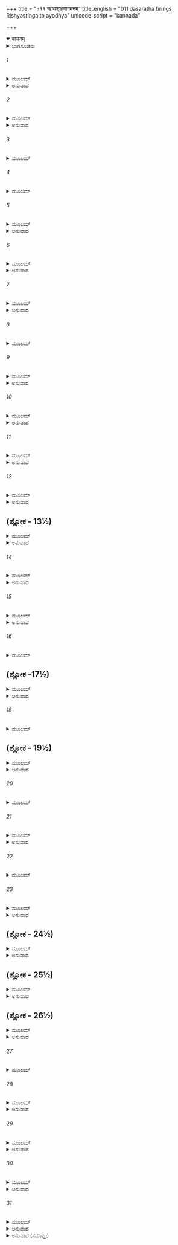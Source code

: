 +++
title = "०११ ऋष्यशृङ्गागमनम्"
title_english = "011 dasaratha brings Rishyasringa to ayodhya"
unicode_script = "kannada"

+++
<details open><summary>वाचनम्</summary>

<div class="audioEmbed"  caption="श्रीराम-हरिसीताराममूर्ति-घनपाठिभ्यां वचनम्" src="https://archive.org/download/Ramayana-recitation-Sriram-harisItArAmamUrti-Ghanapaati-v2/Kanda_1/Kanda_1_BK-011-Rushya_Shrungaagamanam.mp3"></div>
</details>



<details><summary>ಭಾಗಸೂಚನಾ</summary>

ಸುಮಂತ್ರನಿಂದ ಋಷ್ಯಶೃಂಗರ ಮಹಿಮೆಯನ್ನು ಕೇಳಿ, ದಶರಥನು ಸಪರಿವಾರ ಸಹಿತ ಅಂಗದೇಶಕ್ಕೆ ಹೋಗಿ ಅವರನ್ನು ಕರೆತಂದುದು
</details>

###### 1


<details><summary>ಮೂಲಮ್</summary>

ಭೂಯ ಏವ ಹಿ ರಾಜೇಂದ್ರ ಶೃಣು ಮೇ ವಚನಂ ಹಿತಮ್ ।  
ಯಥಾ ಸ ದೇವಪ್ರವರಃ ಕಥಾಯಾಸ ಬುದ್ಧಿಮಾನ್ ॥
</details>

<details><summary>ಅನುವಾದ</summary>

ಅನಂತರ ಸುಮಂತ್ರನು ಪುನಃ ಹೇಳಿದನು - ರಾಜೇಂದ್ರನೇ! ದೇವತೆಗಳಲ್ಲಿ ಶ್ರೇಷ್ಠರಾದ ಬುದ್ಧಿವಂತ ಸನತ್ಕುವಾರರು ಋಷಿಗಳಿಗೆ ಹೇಳಿದುದನ್ನು ತಮ್ಮ ಹಿತದ ಮಾತನ್ನು ಪುನಃ ಕೇಳಿರಿ.॥1॥
</details>

###### 2


<details><summary>ಮೂಲಮ್</summary>

ಇಕ್ಷ್ವಾಕೂಣಾಂ ಕುಲೇ ಜಾತೋ ಭವಿಷ್ಯತಿ ಸುಧಾರ್ಮಿಕಃ ।  
ನಾಮ್ನಾ ದಶರಥೋ ರಾಜಾಶ್ರೀಮಾನ್ಸತ್ಯಪ್ರತಿಶ್ರವಃ ॥
</details>

<details><summary>ಅನುವಾದ</summary>

ಅವರು ಹೇಳಿದ್ದರು - ಇಕ್ವಾಕ್ಷು ವಂಶದಲ್ಲಿ ದಶರಥನೆಂಬ ಪ್ರಸಿದ್ಧ, ಪರಮಧಾರ್ಮಿಕ ಸತ್ಯಪ್ರತಿಜ್ಞ, ರಾಜನೊಬ್ಬನು ಆಗುವನು.॥2॥
</details>

###### 3


<details><summary>ಮೂಲಮ್</summary>

ಅಂಗರಾಜೇನ ಸಖ್ಯಂ ಚ ತಸ್ಯ ರಾಜ್ಞೋ ಭವಿಷ್ಯತಿ ।  
ಕನ್ಯಾ ಚಾಸ್ಯ ಮಹಾಭಾಗಾ ಶಾಂತಾ ನಾಮ ಭವಿಷ್ಯತಿ ॥
</details>

###### 4


<details><summary>ಮೂಲಮ್</summary>

ಪುತ್ರಸ್ತ್ವಂಗಸ್ಯ ರಾಜ್ಞಸ್ತು ರೋಮಪಾದ ಇತಿ ಶ್ರುತಃ ।  
ತಂ ಸ ರಾಜಾ ದಶರಥೋ ಗಮಿಷ್ಯತಿ ಮಹಾಯಶಾಃ ॥
</details>

###### 5


<details><summary>ಮೂಲಮ್</summary>

ಅನಪತ್ಯೋಽಸ್ಮಿ ಧರ್ಮಾತ್ಮನ್ ಶಾಂತಾಭರ್ತಾ ಮಮ ಕ್ರತುಮ್ ।  
ಆಹರೇತ ತ್ವಯಾಽಽಜ್ಞಪ್ತಃ ಸಂತಾನಾರ್ಥಂ ಕುಲಸ್ಯ ಚ ॥
</details>

<details><summary>ಅನುವಾದ</summary>

ಅವನಿಗೆ ಅಂಗರಾಜನೊಂದಿಗೆ ಸ್ನೇಹ ಉಂಟಾದೀತು. ಅಂಗರಾಜನಿಗೆ ಓರ್ವಳು ಪರಮ ಸೌಭಾಗ್ಯಶಾಲಿನಿ ಶಾಂತಾ ಎಂಬ ಕನ್ಯೆ ಹುಟ್ಟುವಳು. ಅಂಗದೇಶದ ರಾಜಕುಮಾರನ ಹೆಸರು ‘ರೋಮಪಾದ’ ಎಂದಿರುವುದು. ಮಹಾಯಶಸ್ವೀ ದಶರಥರಾಜನು ಅವನ ಬಳಿಗೆ ಹೋಗಿ ಹೇಳುವನು - ಧರ್ಮಾತ್ಮಾ! ನಾನು ಸಂತಾನಹೀನನಾಗಿದ್ದೇನೆ, ನೀವು ಅಪ್ಪಣೆ ಕೊಟ್ಟರೆ ಶಾಂತಾಳ ಪತಿ ಋಷ್ಯಶೃಂಗ ಮುನಿಯು ನಮ್ಮಲ್ಲಿಗೆ ಬಂದು ಯಜ್ಞಮಾಡಿಸಲಿ. ಇದರಿಂದ ನನಗೆ ಪುತ್ರಪ್ರಾಪ್ತಿಯಾಗುವುದು ಹಾಗೂ ನನ್ನ ವಂಶದ ರಕ್ಷಣೆ ಆಗುವುದು.॥3-5॥
</details>

###### 6


<details><summary>ಮೂಲಮ್</summary>

ಶ್ರುತ್ವಾ ರಾಜ್ಞೋಽಥ ತದ್ವಾಕ್ಯಂ ಮನಸಾಸ ವಿಚಿಂತ್ಯ ಚ ।  
ಪ್ರದಾಸ್ಯತೇ ಪುತ್ರವಂತಂ ಶಾಂತಾಭರ್ತಾರಮಾತ್ಮವಾನ್ ॥
</details>

<details><summary>ಅನುವಾದ</summary>

ರಾಜನ ಮಾತನ್ನು ಕೇಳಿ ಮನಸ್ಸಿನಲ್ಲೇ ವಿಚಾರಮಾಡಿ ಮಹಾತ್ಮನಾದ ರೋಮಪಾದ ರಾಜನು ಸಪುತ್ರಕನಾದ ಶಾಂತಾಳ ಪತಿ ಋಷ್ಯಶೃಂಗರನ್ನು ಅವರೊಂದಿಗೆ ಕಳಿಸಿಕೊಡುತ್ತಾನೆ.॥6॥
</details>

###### 7


<details><summary>ಮೂಲಮ್</summary>

ಪ್ರತಿಗೃಹ್ಯ ಚ ತಂ ವಿಪ್ರಂ ಸ ರಾಜಾ ವಿಗತಜ್ವರಃ ।  
ಆಹರಿಷ್ಯತಿ ತಂ ಯಜ್ಞಂ ಪ್ರಹೃಷ್ಟೇನಾಂತರಾತ್ಮನಾ ॥
</details>

<details><summary>ಅನುವಾದ</summary>

ಬ್ರಾಹ್ಮಣ ಋಷ್ಯಶೃಂಗರನ್ನು ಪಡೆದು ದಶರಥನ ಎಲ್ಲ ಚಿಂತೆ ದೂರವಾಗುವುದು. ಸಂತೋಷಭರಿತನಾಗಿ ಅವನು ಆ ಯಜ್ಞದ ಅನುಷ್ಠಾನ ಮಾಡುವನು.॥7॥
</details>

###### 8


<details><summary>ಮೂಲಮ್</summary>

ತಂ ಚ ರಾಜಾ ದಶರಥೋ ಯಶಸ್ಕಾಮಃ ಕೃತಾಂಜಲಿಃ ।  
ಋಷ್ಯಶೃಂಗಂ ದ್ವಿಜಶ್ರೇಷ್ಠಂ ವರಯಿಷ್ಯತಿ ಧರ್ಮವಿತ್ ॥
</details>

###### 9


<details><summary>ಮೂಲಮ್</summary>

ಯಜ್ಞಾರ್ಥಂ ಪ್ರಸವಾರ್ಥಂ ಚ ಸ್ವರ್ಗಾರ್ಥಂ ಚ ನರೇಶ್ವರಃ ।  
ಲಭತೇ ಚ ಸ ತಂ ಕಾಮಂ ದ್ವಿಜಮುಖ್ಯಾದ್ ವಿಶಾಂಪತಿಃ ॥
</details>

<details><summary>ಅನುವಾದ</summary>

ಯಶೋಕಾಮಿಯಾದ ಧರ್ಮಜ್ಞ ದಶರಥನು ಕೈಮುಗಿದು ದ್ವಿಜ ಶ್ರೇಷ್ಠ ಋಷ್ಯಶೃಂಗರನ್ನು ತನ್ನ ಯಜ್ಞಕ್ಕಾಗಿ ವರಣ ಮಾಡುವನು. ಆ ಪ್ರಜಾಪಾಲಕ ಅರಸು ಆ ಶ್ರೇಷ್ಠ ಬ್ರಹ್ಮರ್ಷಿಗಳ ಮೂಲಕ ತನ್ನ ಅಭೀಷ್ಟವಾದ ಸ್ವರ್ಗ ಹಾಗೂ ಪುತ್ರರನ್ನು ಪಡೆದುಕೊಳ್ಳುವನು.॥8-9॥
</details>

###### 10


<details><summary>ಮೂಲಮ್</summary>

ಪುತ್ರಾಶ್ಚಾಸ್ಯ ಭವಿಷ್ಯಂತಿ ಚತ್ವಾರೋಽಮಿತವಿಕ್ರಮಾಃ ।  
ವಂಶಪ್ರತಿಷ್ಠಾನಕರಾಃ ಸರ್ವಭೋಕ್ತ್ರೇಷು ವಿಶ್ರುತಾಃ ॥
</details>

<details><summary>ಅನುವಾದ</summary>

ದಶರಥನಿಗೆ ನಾಲ್ಕು ಪುತ್ರರು ಆಗುವರು. ಅವರು ಅಪ್ರಮೇಯ ಪರಾಕ್ರಮೀ, ವಂಶದ ಕೀರ್ತಿಯನ್ನು ಹೆಚ್ಚಿಸುವವರೂ, ಎಲ್ಲೆಡೆ ವಿಖ್ಯಾತರೂ ಆಗುವರು.॥10॥
</details>

###### 11


<details><summary>ಮೂಲಮ್</summary>

ಏವಂ ಸ ದೇವಪ್ರವರಃ ಪೂರ್ವಂ ಕಥಿತವಾನ್ ಕಥಾಮ್ ।  
ಸನತ್ಕುಮಾರೋ ಭಗವಾನ್ಪುರಾ ದೇವಯುಗೇ ಪ್ರಭುಃ ॥
</details>

<details><summary>ಅನುವಾದ</summary>

ಮಹಾರಾಜಾ! ಮೊದಲು ಕೃತಯುಗದಲ್ಲಿ ದೇವಶ್ರೇಷ್ಠರಾದ, ಪೂಜ್ಯರಾದ, ಸಮರ್ಥರಾದ ಸನತ್ಕುವಾರರು ಋಷಿಗಳ ಮುಂದೆ ಹೀಗೆ ಹೇಳಿದ್ದರು.॥11॥
</details>

###### 12


<details><summary>ಮೂಲಮ್</summary>

ಸ ತ್ವಂ ಪುರುಷಶಾರ್ದೂಲ ಸಮಾನಯ ಸುಸತ್ಕೃತಮ್ ।  
ಸ್ವಯಮೇವ ಮಹಾರಾಜ ಗತ್ವಾ ಸಬಲವಾಹನಃ ॥
</details>

<details><summary>ಅನುವಾದ</summary>

ಪುರುಷಸಿಂಹ ಮಹಾರಾಜನೇ! ಆದ್ದರಿಂದ ನೀವು ಸ್ವತಃ ಪರಿವಾರ ಸಹಿತ ಅಂಗದೇಶಕ್ಕೆ ಹೋಗಿ ಮುನಿಕುವಾರ ಋಷ್ಯಶಂಗರನ್ನು ಸತ್ಕಾರ ಪೂರ್ವಕ ಇಲ್ಲಿಗೆ ಕರೆದುಕೊಂಡು ಬನ್ನಿ.॥12॥
</details>

## (ಶ್ಲೋಕ - 13½)


<details><summary>ಮೂಲಮ್</summary>

ಸಮಂತ್ರಸ್ಯ ವಚಃ ಶ್ರುತ್ವಾ ಹೃಷ್ಟೋ ದಶರಥೋಽಭವತ್ ।  
ಅನುಮಾನ್ಯ ವಸಿಷ್ಠಂ ಚ ಸೂತವಾಕ್ಯಂ ನಿಶಾಮ್ಯ ಚ ॥  
ಸಾಂತಃಪುರಃ ಸಹಾಮಾತ್ಯಃ ಪ್ರಯಯೌ ಯತ್ರ ಸ ದ್ವಿಜಃ ।
</details>

<details><summary>ಅನುವಾದ</summary>

ಸುಮಂತ್ರನ ಮಾತಿನಿಂದ ದಶರಥನಿಗೆ ಅತೀವ ಹರ್ಷವಾಯಿತು. ಅವನು ಮುನಿವರ ವಸಿಷ್ಠರಿಗೂ ಈ ಮಾತನ್ನು ತಿಳಿಸಿ, ಅವರ ಅನುಮತಿಯನ್ನು ಪಡೆದು ಪಟ್ಟದ ರಾಣಿಯರೊಂದಿಗೆ ಹಾಗೂ ಮಂತ್ರಿಗಳೊಂದಿಗೆ ಋಷ್ಯಶೃಂಗನಿದ್ದ ಅಂಗ ದೇಶಕ್ಕೆ ಪ್ರಯಾಣ ಮಾಡಿದನು.॥13½॥
</details>

###### 14


<details><summary>ಮೂಲಮ್</summary>

ವನಾನಿ ಸರಿತಶ್ಚೈವ ವ್ಯತಿಕ್ರಮ್ಯ ಶನೈಃ ಶನೈಃ ॥  
ಅಭಿಚಕ್ರಾಮ ತಂ ದೇಶಂ ಯತ್ರ ವೈ ಮುನಿಪುಂಗವಃ ।
</details>

<details><summary>ಅನುವಾದ</summary>

ಮಾರ್ಗದಲ್ಲಿ ಅನೇಕಾನೇಕ ವನಗಳ, ನದಿ-ವನಗಳ ಸೊಬಗನ್ನು ನೋಡುತ್ತಾ, ನಿಧಾನವಾಗಿ ನಡೆಯುತ್ತಾ ಮುನಿವರ ಋಷ್ಯಶೃಂಗ ವಿರಾಜಿಸುತ್ತಿದ್ದ ದೇಶಕ್ಕೆ ತಲುಪಿದನು.॥14॥
</details>

###### 15


<details><summary>ಮೂಲಮ್</summary>

ಆಸಾದ್ಯ ತಂ ದ್ವಿಜಶ್ರೇಷ್ಠಂ ರೋಮಪಾದಸಮೀಪಗಮ್ ॥  
ಋಷಿಪುತ್ರಂ ದದರ್ಶಾಥೋ ದೀಪ್ಯಮಾನಮಿವಾನಲಮ್ ।
</details>

<details><summary>ಅನುವಾದ</summary>

ಅಲ್ಲಿಗೆ ಹೋಗಿ ಅವನು ದ್ವಿಜಶ್ರೇಷ್ಠ ಪ್ರಜ್ವಲಿತ ಅಗ್ನಿಯಂತೆ ತೇಜಸ್ವಿಯಾದ ಋಷಿಕುಮಾರನು ರೋಮಪಾದನ ಬಳಿ ಕುಳಿತಿರುವುದನ್ನು ನೋಡಿದನು.॥15॥
</details>

###### 16


<details><summary>ಮೂಲಮ್</summary>

ತತೋ ರಾಜಾ ಯಥಾಯೋಗ್ಯಂ ಪೂಜಾಂ ಚಕ್ರೇ ವಿಶೇಷತಃ ॥
</details>

## (ಶ್ಲೋಕ -17½)


<details><summary>ಮೂಲಮ್</summary>

ಸಖಿತ್ವಾತ್ತಸ್ಯ ವೈ ರಾಜ್ಞಃ ಪ್ರಹೃಷ್ಟೇನಾಂತರಾತ್ಮನಾ ।  
ರೋಮಪಾದೇನ ಚಾಖ್ಯಾತಮೃಷಿಪುತ್ರಾಯ ಧೀಮತೇ ॥  
ಸಖ್ಯಂ ಸಂಬಂಧಕಂ ಚೈವ ತದಾ ತಂ ಪ್ರತ್ಯಪೂಜಯತ್ ।
</details>

<details><summary>ಅನುವಾದ</summary>

ಬಳಿಕ ರೋಮಪಾದ ರಾಜನು ಮಿತ್ರನಾದ್ದರಿಂದ ಅತ್ಯಂತ ಸಂತೋಷದಿಂದ ಮಹಾರಾಜಾ ದಶರಥನನ್ನು ಶಾಸ್ತ್ರೋಕ್ತವಿಧಿಯಿಂದ ವಿಶೇಷವಾಗಿ ಪೂಜಿಸಿದನು. ಬುದ್ಧಿವಂತ ಋಷಿಕುಮಾರ ಋಷ್ಯಶಂಗನಿಗೆ ದಶರಥನೊಂದಿಗೆ ತನ್ನ ಮಿತ್ರತೆಯನ್ನು ತಿಳಿಸಿದನು. ಆಗ ಅವನೂ ಕೂಡ ರಾಜನನ್ನು ಸನ್ಮಾನಿಸಿದನು.॥16-17½॥
</details>

###### 18


<details><summary>ಮೂಲಮ್</summary>

ಏವಂ ಸುಸತ್ಕೃತಸ್ತೇನ ಸಹೋಷಿತ್ವಾ ನರರ್ಷಭಃ ॥
</details>

## (ಶ್ಲೋಕ - 19½)


<details><summary>ಮೂಲಮ್</summary>

ಸಪ್ತಾಷ್ಟ ದಿವಸಾನ್ರಾಜಾ ರಾಜಾನಮಿದಮ ಬ್ರವೀತ್ ।  
ಶಾಂತಾ ತವ ಸುತಾರಾಜನ್ಸಹ ಭರ್ತ್ರಾ ವಿಶಾಂಪತೇ ॥  
ಮದೀಯಂ ನಗರಂ ಯಾತು ಕಾರ್ಯಂ ಹಿ ಮಹದುದ್ಯತಮ್ ।
</details>

<details><summary>ಅನುವಾದ</summary>

ಹೀಗೆ ಚೆನ್ನಾದ ಆದರ ಸತ್ಕಾರ ಪಡೆದು ನರಶ್ರೇಷ್ಠ ದಶರಥನು ರೋಮಪಾದನಲ್ಲಿ ಏಳೆಂಟು ದಿನ ಉಳಿದು ಕೊಂಡನು. ಅನಂತರ ಅವನು ಅಂಗರಾಜನಲ್ಲಿ - ಪ್ರಜಾಪಾಲಕ ನರೇಶನೇ! ನಿನ್ನ ಪುತ್ರೀ ಶಾಂತಾಳ ಪತಿಯೊಂದಿಗೆ ನನ್ನ ನಗರಕ್ಕೆ ಪದಾರ್ಪಣ ಮಾಡಬೇಕು; ಏಕೆಂದರೆ ಅಲ್ಲಿ ಒಂದು ಮಹತ್ತರ ಕಾರ್ಯ ಎದುರಾಗಿದೆ, ಎಂದು ಹೇಳಿದನು.॥18-19½॥
</details>

###### 20


<details><summary>ಮೂಲಮ್</summary>

ತಥೇತಿ ರಾಜಾ ಸಂಶ್ರುತ್ಯ ಗಮನಂ ತಸ್ಯ ಧೀಮತಃ ॥
</details>

###### 21


<details><summary>ಮೂಲಮ್</summary>

ಉವಾಚ ವಚನಂ ವಿಪ್ರಂ ಗಚ್ಛ ತ್ವಂ ಸಹ ಭಾರ್ಯಯಾ ।  
ಋಷಿಪುತ್ರಃ ಪ್ರತಿಶ್ರುತ್ಯ ತಥೇತ್ಯಾಹ ನೃಪಂ ತದಾ ॥
</details>

<details><summary>ಅನುವಾದ</summary>

ರೋಮಪಾದ ರಾಜನು ಬಹಳ ಒಳ್ಳೆಯದು ಎಂದು ಹೇಳಿ ಬುದ್ಧಿವಂತ ಮಹರ್ಷಿಯು ಹೋಗಲು ಒಪ್ಪಿ ಕೊಂಡು ಋಷ್ಯಶೃಂಗನಲ್ಲಿ ಹೇಳಿದನು - ವಿಪ್ರವರ್ಯರೇ! ತಾವು ಶಾಂತಾಳೊಂದಿಗೆ ದಶರಥನಲ್ಲಿಗೆ ಬಿಜಯಂಗೈಯಿರಿ. ರಾಜನ ಅಪ್ಪಣೆ ಪಡೆದು ಆ ಋಷಿಪುತ್ರನು ‘ಹಾಗೆಯೇ ಆಗಲಿ’ ಎಂದು ಹೇಳಿ ದಶರಥನೊಂದಿಗೆ ಹೋಗಲು ಸಮ್ಮತಿಸಿದನು.॥20-21॥
</details>

###### 22


<details><summary>ಮೂಲಮ್</summary>

ಸ ನೃಪೇಣಾಭ್ಯನುಜ್ಞಾತಃ ಪ್ರಯಯೌ ಸಹ ಭಾರ್ಯಯಾ ।  
ತಾವನ್ಯೋನ್ಯಾಂಜಲಿಂ ಕೃತ್ವಾ ಸ್ನೇಹಾತ್ಸಂಶ್ಲಿಷ್ಯ ಚೋರಸಾ ॥
</details>

###### 23


<details><summary>ಮೂಲಮ್</summary>

ನನಂದತುರ್ದಶರಥೋ ರೋಮಪಾದಶ್ಚ ವೀರ್ಯವಾನ್ ।  
ತತಃ ಸುಹೃದಮಾಪೃಚ್ಛ್ಯ ಪ್ರಸ್ಥಿತೋ ರಘುನಂದನಃ ॥
</details>

<details><summary>ಅನುವಾದ</summary>

ರೋಮಪಾದನ ಅನುಮತಿ ಪಡೆದು ಋಷ್ಯಶಂಗನು ಪತ್ನಿಯೊಂದಿಗೆ ಅಲ್ಲಿಂದ ಹೊರಟನು. ಆಗ ರೋಮಪಾದ ರಾಜನು ಹಾಗೂ ದಶರಥರಾಜನು ಪರಸ್ಪರ ಸ್ನೇಹದಿಂದ ಎದೆಗೊತ್ತಿಕೊಂಡರು ಹಾಗೂ ಅಭಿವಂದಿಸಿದರು. ಮತ್ತೆ ಮಿತ್ರನಿಂದ ಬೀಳ್ಕೊಟ್ಟು ರಘುಕುಲದ ಭೂಷಣ ದಶರಥನು ಅಲ್ಲಿಂದ ಹೊರಟನು.॥22-23॥
</details>

## (ಶ್ಲೋಕ - 24½)


<details><summary>ಮೂಲಮ್</summary>

ಪೌರೇಷು ಪ್ರೇಷಯಾಮಾಸ ದೂತಾನ್ ವೈ ಶೀಘ್ರಗಾಮಿನಃ ।  
ಕ್ರಿಯತಾಂ ನಗರಂ ಸರ್ವಂ ಕ್ಷಿಪ್ರಮೇವ ಸ್ವಲಂಕೃತಮ್ ॥  
ಧೂಪಿತಂ ಸಿಕ್ತಸಂಮೃಷ್ಟಂ ಪತಾಕಾಭಿರಲಂಕೃತಮ್ ।
</details>

<details><summary>ಅನುವಾದ</summary>

ದಶರಥನು ಪುರವಾಸಿಯರ ಬಳಿಗೆ ತನ್ನ ಶೀಘ್ರಗಾಮಿ ದೂತರನ್ನು ಕಳಿಸಿ - ‘ಎಲ್ಲ ನಾಗರಿಕರು ಶೀಘ್ರವಾಗಿ ಸ್ವಾಗತಕ್ಕೆ ಸಿದ್ಧವಾಗಲಿ, ಎಲ್ಲೆಡೆ ಸುಗಂಧಿತ ಧೂಪವನ್ನು ಹಾಕಲಿ. ನಗರದ ರಾಜಬೀದಿಗಳನ್ನು ಗುಡಿಸಿ, ಸುಗಂಧಿತ ನೀರನ್ನು ಚಿಮುಕಿಸಲಿ ಹಾಗೂ ಧ್ವಜ-ಪತಾಕೆಗಳಿಂದ ನಗರವೆಲ್ಲವನ್ನು ಅಲಂಕರಿಸಲಿ’ ಎಂದು ಹೇಳಿ ಕಳಿಸಿದನು.॥24½॥
</details>

## (ಶ್ಲೋಕ - 25½)


<details><summary>ಮೂಲಮ್</summary>

ತತಃ ಪ್ರಹೃಷ್ಟಾಃ ಪೌರಾಸ್ತೇ ಶ್ರುತ್ವಾ ರಾಜಾನಮಾಗತಮ್ ॥  
ತಥಾ ಚಕ್ರುಶ್ಚ ತತ್ ಸರ್ವಂ ರಾಜ್ಞಾ ಯತ್ಪ್ರೇಷಿತಂ ತದಾ ।
</details>

<details><summary>ಅನುವಾದ</summary>

ರಾಜನ ಆಗಮನವನ್ನು ಕೇಳಿ ಪ್ರಜಾಜನರು ಸಂತೋಷಗೊಂಡರು. ಮಹಾರಾಜನು ಹೇಳಿಕಳಿಸಿದಂತೆಯೇ ಎಲ್ಲ ವ್ಯವಸ್ಥೆಯನ್ನು ಮಾಡಿದರು.॥25½॥
</details>

## (ಶ್ಲೋಕ - 26½)


<details><summary>ಮೂಲಮ್</summary>

ತತಃ ಸ್ವಲಂಕೃತಂ ರಾಜಾ ನಗರಂ ಪ್ರವಿವೇಶ ಹ ॥  
ಶಂಖದುಂದುಭಿನಿರ್ಘೋಷೈಃ ಪುರಸ್ಕೃತ್ವಾ ದ್ವಿಜರ್ಷಭಮ್ ।
</details>

<details><summary>ಅನುವಾದ</summary>

ಅನಂತರ ದಶರಥ ರಾಜನು ಶಂಖ-ದುಂದುಭಿ ಮೊದಲಾದ ವಾದ್ಯಗಳ ಧ್ವನಿಗಳೊಂದಿಗೆ ವಿಪ್ರವರ ಋಷ್ಯಶೃಂಗನನ್ನು ಮುಂದಿಟ್ಟುಕೊಂಡು, ಅಲಂಕೃತವಾದ ತನ್ನ ನಗರವನ್ನು ಪ್ರವೇಶಿಸಿದನು.॥26½॥
</details>

###### 27


<details><summary>ಮೂಲಮ್</summary>

ತತಃ ಪ್ರಮುದಿತಾಃ ಸರ್ವೇ ದೃಷ್ಟ್ವಾ ವೈ ನಾಗರಾ ದ್ವಿಜಮ್ ॥
</details>

###### 28


<details><summary>ಮೂಲಮ್</summary>

ಪ್ರವೇಶ್ಯಮಾನಂ ಸತ್ಕೃತ್ಯ ನರೇಂದ್ರೇಣೇಂದ್ರಕರ್ಮಣಾ ।  
ಯಥಾ ದಿವಿ ಸುರೇಂದ್ರೇಣ ಸಹಸ್ರಾಕ್ಷೇಣ ಕಾಶ್ಯಪಮ್ ॥
</details>

<details><summary>ಅನುವಾದ</summary>

ಆ ದ್ವಿಜಕುಮಾರನನ್ನು ದರ್ಶಿಸಿ ಎಲ್ಲ ನಗರವಾಸಿಗಳು ಬಹಳ ಸಂತಸಗೊಂಡರು. ಅವರು ಇಂದ್ರನಂತಹ ಪರಾಕ್ರಮಿ ನರೇಂದ್ರ ದಶರಥನೊಂದಿಗೆ ಪುರಪ್ರವೇಶ ಮಾಡಿದರು. ದೇವತೆಗಳು ಸಹಸ್ರಾಕ್ಷ ಇಂದ್ರನೊಂದಿಗೆ ಕಶ್ಯಪನಂದನ ಭಗವಾನ್ ವಾಮನನನ್ನು ಆದರಿಸಿದಂತೆ, ಋಷ್ಯಶೃಂಗರನ್ನು ನಾಗರೀಕರು ಸತ್ಕರಿಸಿದರು.॥27-28॥
</details>

###### 29


<details><summary>ಮೂಲಮ್</summary>

ಅಂತಪುರಂ ಪ್ರವೇಶ್ಯೈನಂ ಪೂಜಾಂ ಕೃತ್ವಾ ಚ ಶಾಸ್ತ್ರತಃ ।  
ಕೃತಕೃತ್ಯಂ ತದಾತ್ಮಾನಂ ಮೇನೇ ತಸ್ಯೋಪವಾಹನಾತ್ ॥
</details>

<details><summary>ಅನುವಾದ</summary>

ಋಷಿಯನ್ನು ಅಂತಃಪುರಕ್ಕೆ ಕರೆದುಕೊಂಡು ಹೋಗಿ ರಾಜನು ಶಾಸ್ತ್ರವಿಧಿಯಿಂದ ಅವರನ್ನು ಪೂಜಿಸಿದನು. ಅವರು ತನ್ನಲ್ಲಿಗೆ ಬಂದಿರುವುದರಿಂದ ತಾನು ಕೃತಕೃತ್ಯನೆಂದು ತಿಳಿಸಿದನು.॥29॥
</details>

###### 30


<details><summary>ಮೂಲಮ್</summary>

ಅಂತಃಪುರಾಣಿ ಸರ್ವಾಣಿ ಶಾಂತಾಂ ದೃಷ್ಟ್ವಾ ತಥಾಗತಾಮ್ ।  
ಸಹ ಭರ್ತಾ ವಿಶಾಲಾಕ್ಷೀಂ ಪ್ರೀತ್ಯಾನಂದಮುಪಾಗಮನ್ ॥
</details>

<details><summary>ಅನುವಾದ</summary>

ವಿಶಾಲಾಕ್ಷಿಯಾದ ಶಾಂತಾಳು ಹೀಗೆ ತನ್ನ ಪತಿಯೊಂದಿಗೆ ಕುಳಿತಿರುವುದನ್ನು ಕಂಡು ಅಂತಃಪುರದ ರಾಣಿಯರೆಲ್ಲರಿಗೂ ಬಹಳ ಸಂತೋಷವಾಗಿ ಆನಂದಮಗ್ನರಾದರು.॥30॥
</details>

###### 31


<details><summary>ಮೂಲಮ್</summary>

ಪೂಜ್ಯಮಾನಾ ಚ ತಾಭಿಃ ಸಾ ರಾಜ್ಞಾ ಚೈವ ವಿಶೇಷತಃ ।  
ಉವಾಸ ತತ್ರ ಸುಖಿತಾ ಕಂಚಿತ್ಕಾಲಂ ಸಹದ್ವಿಜಾ ॥
</details>

<details><summary>ಅನುವಾದ</summary>

ಶಾಂತಾಳೂ ಕೂಡ ರಾಣಿಯರಿಂದ ಹಾಗೂ ವಿಶೇಷವಾಗಿ ದಶರಥನಿಂದ ಆದರ ಸತ್ಕಾರ ಪಡೆದು, ಕೆಲವು ಕಾಲದವರೆಗೆ ತನ್ನ ಪತಿಯಾದ ಋಷ್ಯಶೃಂಗರೊಂದಿಗೆ ಬಹಳ ಸುಖವಾಗಿ ಅಲ್ಲಿದ್ದಳು.॥31॥
</details>

<details><summary>ಅನುವಾದ (ಸಮಾಪ್ತಿಃ)</summary>

ವಾಲ್ಮೀಕಿ ವಿರಚಿತ ಆರ್ಷ ರಾಮಾಯಣ ಆದಿಕಾವ್ಯದ ಬಾಲಕಾಂಡದಲ್ಲಿ ಹನ್ನೊಂದನೆಯ ಸರ್ಗ ಪೂರ್ಣವಾಯಿತು. ॥11॥
</details>
